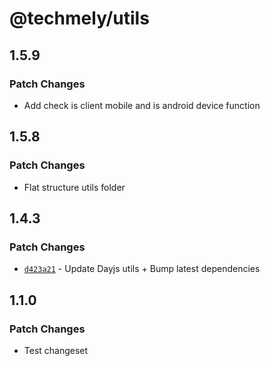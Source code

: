# @techmely/utils

## 1.5.9

### Patch Changes

- Add check is client mobile and is android device function

## 1.5.8

### Patch Changes

- Flat structure utils folder

## 1.4.3

### Patch Changes

- [`d423a21`](undefined) - Update Dayjs utils + Bump latest dependencies

## 1.1.0

### Patch Changes

- Test changeset
